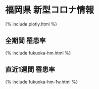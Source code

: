 # 福岡県 新型コロナ情報
{% include plotly.html %}

## 全期間 罹患率 
{% include fukuoka-hm.html %}

## 直近1週間 罹患率 
{% include fukuoka-hm-1w.html %}
